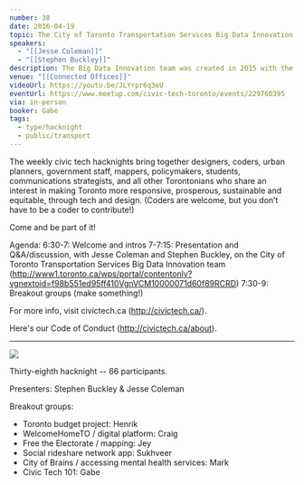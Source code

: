 ```yaml
---
number: 38
date: 2016-04-19
topic: The City of Toronto Transportation Services Big Data Innovation team with Jesse Coleman & Stephen Buckley
speakers:
  - "[[Jesse Coleman]]"
  - "[[Stephen Buckley]]"
description: The Big Data Innovation team was created in 2015 with the mission of leveraging emerging transportation datasets together with existing City data to develop a new understanding of transportation issues across all modes in the City. The focus of the Big Data Innovation Team will be on conducting practical analyses of transportation data to be able to more easily measure the impact and benefits of policies and solutions. The team will be partnering with researchers and will focus on providing excellence in the communication and visualization of findings.
venue: "[[Connected Offices]]"
videoUrl: https://youtu.be/JLYrpr6q3eU
eventUrl: https://www.meetup.com/civic-tech-toronto/events/229760395
via: in-person
booker: Gabe
tags:
  - type/hacknight
  - public/transport
---
```


The weekly civic tech hacknights bring together designers, coders, urban planners, government staff, mappers, policymakers, students, communications strategists, and all other Torontonians who share an interest in making Toronto more responsive, prosperous, sustainable and equitable, through tech and design. (Coders are welcome, but you don’t have to be a coder to contribute!)

Come and be part of it!

Agenda:
6:30-7: Welcome and intros
7-7:15: Presentation and Q&A/discussion, with Jesse Coleman and Stephen Buckley, on the City of Toronto Transportation Services Big Data Innovation team (http://www1.toronto.ca/wps/portal/contentonly?vgnextoid=f98b551ed95ff410VgnVCM10000071d60f89RCRD)
7:30-9: Breakout groups (make something!)

For more info, visit civictech.ca (http://civictech.ca/).

Here's our Code of Conduct (http://civictech.ca/about).

---


![](https://mlydg0vejq30.i.optimole.com/w:930/h:522/q:mauto/f:best/https://civictech.ca/wp-content/uploads/2016/04/hacknight.jpg)

Thirty-eighth hacknight -- 66 participants.

Presenters: Stephen Buckley & Jesse Coleman

Breakout groups:
-   Toronto budget project: Henrik
-   WelcomeHomeTO / digital platform: Craig
-   Free the Electorate / mapping: Jey
-   Social rideshare network app: Sukhveer
-   City of Brains / accessing mental health services: Mark
-   Civic Tech 101: Gabe
